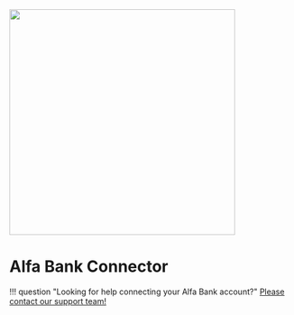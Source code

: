 <img src="https://static.openfintech.io/payment_providers/alfabank/logo.svg?w=400" width="400px" >

# Alfa Bank Connector

!!! question "Looking for help connecting your Alfa Bank account?"
    [Please contact our support team!](mailto:support@paycore.io)